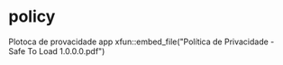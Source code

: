 # policy
Plotoca de provacidade app
xfun::embed_file("Política de Privacidade - Safe To Load 1.0.0.0.pdf")
